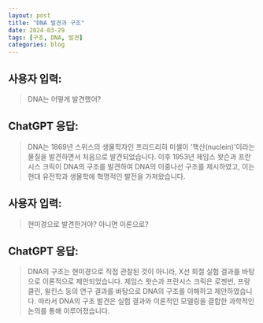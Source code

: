 ```yaml
---
layout: post
title: "DNA 발견과 구조"
date: 2024-03-29
tags: [구조, DNA, 발견]
categories: blog
---
```


## 사용자 입력:
> DNA는 어떻게 발견했어?

## ChatGPT 응답:
> DNA는 1869년 스위스의 생물학자인 프리드리히 미셸이 '핵산(nuclein)'이라는 물질을 발견하면서 처음으로 발견되었습니다. 이후 1953년 제임스 왓슨과 프란시스 크릭이 DNA의 구조를 발견하여 DNA의 이중나선 구조를 제시하였고, 이는 현대 유전학과 생물학에 혁명적인 발전을 가져왔습니다.

## 사용자 입력:
> 현미경으로 발견한거야? 아니면 이론으로?

## ChatGPT 응답:
> DNA의 구조는 현미경으로 직접 관찰된 것이 아니라, X선 회절 실험 결과를 바탕으로 이론적으로 제안되었습니다. 제임스 왓슨과 프란시스 크릭은 로젠번, 프랑클린, 윌킨스 등의 연구 결과를 바탕으로 DNA의 구조를 이해하고 제안하였습니다. 따라서 DNA의 구조 발견은 실험 결과와 이론적인 모델링을 결합한 과학적인 논의를 통해 이루어졌습니다.

